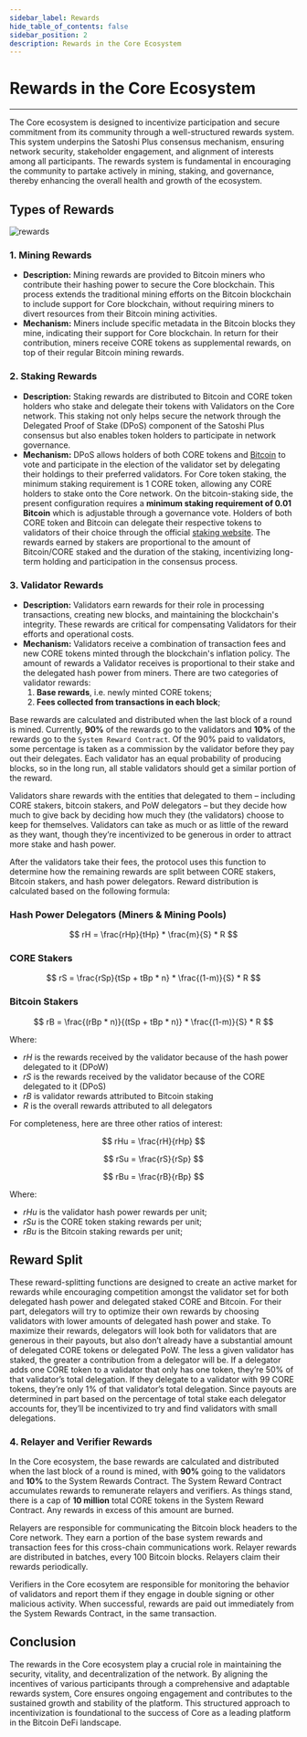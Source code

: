 ```yaml
---
sidebar_label: Rewards
hide_table_of_contents: false
sidebar_position: 2
description: Rewards in the Core Ecosystem
---
```


# Rewards in the Core Ecosystem

---

The Core ecosystem is designed to incentivize participation and secure commitment from its community through a well-structured rewards system. This system underpins the Satoshi Plus consensus mechanism, ensuring network security, stakeholder engagement, and alignment of interests among all participants. The rewards system is fundamental in encouraging the community to partake actively in mining, staking, and governance, thereby enhancing the overall health and growth of the ecosystem.

## Types of Rewards

![rewards](../../../../static/img/validator/Reward-Distribution.png)

### 1. Mining Rewards

- **Description:** Mining rewards are provided to Bitcoin miners who contribute their hashing power to secure the Core blockchain. This process extends the traditional mining efforts on the Bitcoin blockchain to include support for Core blockchain, without requiring miners to divert resources from their Bitcoin mining activities.
- **Mechanism:** Miners include specific metadata in the Bitcoin blocks they mine, indicating their support for Core blockchain. In return for their contribution, miners receive CORE tokens as supplemental rewards, on top of their regular Bitcoin mining rewards.

### 2. Staking Rewards

- **Description:** Staking rewards are distributed to Bitcoin and CORE token holders who stake and delegate their tokens with Validators on the Core network. This staking not only helps secure the network through the Delegated Proof of Stake (DPoS) component of the Satoshi Plus consensus but also enables token holders to participate in network governance.
- **Mechanism:**  DPoS allows holders of both CORE tokens and [Bitcoin](../../products/btc-staking/overview.md) to vote and participate in the election of the validator set by delegating their holdings to their preferred validators. For Core token staking, the minimum staking requirement is 1 CORE token, allowing any CORE holders to stake onto the Core network. On the bitcoin-staking side, the present configuration requires a **minimum staking requirement of 0.01 Bitcoin** which is adjustable through a governance vote. Holders of both CORE token and Bitcoin can delegate their respective tokens to validators of their choice through the official [staking website](https://stake.coredao.org/). The rewards earned by stakers are proportional to the amount of Bitcoin/CORE staked and the duration of the staking, incentivizing long-term holding and participation in the consensus process.

### 3. Validator Rewards

- **Description:** Validators earn rewards for their role in processing transactions, creating new blocks, and maintaining the blockchain's integrity. These rewards are critical for compensating Validators for their efforts and operational costs.
- **Mechanism:** Validators receive a combination of transaction fees and new CORE tokens minted through the blockchain's inflation policy. The amount of rewards a Validator receives is proportional to their stake and the delegated hash power from miners. There are two categories of validator rewards:
  1. **Base rewards**, i.e. newly minted CORE tokens;
  2. **Fees collected from transactions in each block**;

Base rewards are calculated and distributed when the last block of a round is mined. Currently, **90%** of the rewards go to the validators and **10%** of the rewards go to the `System Reward Contract`. Of the 90% paid to validators, some percentage is taken as a commission by the validator before they pay out their delegates. Each validator has an equal probability of producing blocks, so in the long run, all stable validators should get a similar portion of the reward.

Validators share rewards with the entities that delegated to them – including CORE stakers, bitcoin stakers, and PoW delegators – but they decide how much to give back by deciding how much they (the validators) choose to keep for themselves. Validators can take as much or as little of the reward as they want, though they’re incentivized to be generous in order to attract more stake and hash power.

After the validators take their fees, the protocol uses this function to determine how the remaining rewards are split between CORE stakers, Bitcoin stakers, and hash power delegators. Reward distribution is calculated based on the following formula:

### Hash Power Delegators (Miners & Mining Pools)

$$
    rH = \frac{rHp}{tHp} * \frac{m}{S} * R
$$

### CORE Stakers

$$
    rS = \frac{rSp}{tSp + tBp * n} * \frac{(1-m)}{S} * R
$$

### Bitcoin Stakers

$$
    rB = \frac{(rBp * n)}{(tSp + tBp * n)} * \frac{(1-m)}{S} * R
$$

Where:

- $rH$ is the rewards received by the validator because of the hash power delegated to it (DPoW)
- $rS$ is the rewards received by the validator because of the CORE delegated to it (DPoS)
- $rB$ is validator rewards attributed to Bitcoin staking
- $R$ is the overall rewards attributed to all delegators

For completeness, here are three other ratios of interest:

$$
    rHu = \frac{rH}{rHp}
$$

$$
    rSu = \frac{rS}{rSp}
$$

$$
    rBu = \frac{rB}{rBp}
$$

Where:

- $rHu$ is the validator hash power rewards per unit;
- $rSu$ is the CORE token staking rewards per unit;
- $rBu$ is the Bitcoin staking rewards per unit;

## Reward Split

These reward-splitting functions are designed to create an active market for rewards while encouraging competition amongst the validator set for both delegated hash power and delegated staked CORE and Bitcoin. For their part, delegators will try to optimize their own rewards by choosing validators with lower amounts of delegated hash power and stake. To maximize their rewards, delegators will look both for validators that are generous in their payouts, but also don’t already have a substantial amount of delegated CORE tokens or delegated PoW. The less a given validator has staked, the greater a contribution from a delegator will be. If a delegator adds one CORE token to a validator that only has one token, they’re 50% of that validator’s total delegation. If they delegate to a validator with 99 CORE tokens, they’re only 1% of that validator’s total delegation. Since payouts are determined in part based on the percentage of total stake each delegator accounts for, they’ll be incentivized to try and find validators with small delegations.

### 4. Relayer and Verifier Rewards

In the Core ecosystem, the base rewards are calculated and distributed when the last block of a round is mined, with **90%** going to the validators and **10%** to the System Rewards Contract. The System Reward Contract accumulates rewards to remunerate relayers and verifiers. As things stand, there is a cap of **10 million** total CORE tokens in the System Reward Contract. Any rewards in excess of this amount are burned.

Relayers are responsible for communicating the Bitcoin block headers to the Core network. They earn a portion of the base system rewards and transaction fees for this cross-chain communications work. Relayer rewards are distributed in batches, every 100 Bitcoin blocks. Relayers claim their rewards periodically.

Verifiers in the Core ecosytem are responsible for monitoring the behavior of validators and report them if they engage in double signing or other malicious activity. When successful, rewards are paid out immediately from the System Rewards Contract, in the same transaction.

## Conclusion

The rewards in the Core ecosystem play a crucial role in maintaining the security, vitality, and decentralization of the network. By aligning the incentives of various participants through a comprehensive and adaptable rewards system, Core ensures ongoing engagement and contributes to the sustained growth and stability of the platform. This structured approach to incentivization is foundational to the success of Core as a leading platform in the Bitcoin DeFi landscape.
